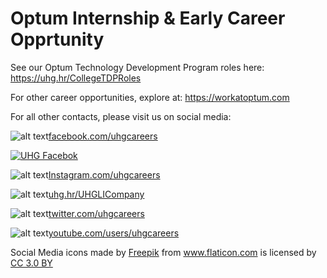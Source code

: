 # Optum Internship & Early Career Opprtunity

See our Optum Technology Development Program roles here: <https://uhg.hr/CollegeTDPRoles>

For other career opportunities, explore at: <https://workatoptum.com>

For all other contacts, please visit us on social media:

![alt text](https://github.com/optumhack/HackIllinois2019/blob/master/Assets/facebook.png "UHG Facebook")[facebook.com/uhgcareers](https://facebook.com/uhgcareers)

<a href="https://facebook.com/uhgcareers" rel="Facebook">![UHG Facebok](https://github.com/optumhack/HackIllinois2019/blob/master/Assets/facebook.png)</a>

![alt text](https://github.com/optumhack/HackIllinois2019/blob/master/Assets/instagram.png "UHG Instagram")[Instagram.com/uhgcareers](https://Instagram.com/uhgcareers)

![alt text](https://github.com/optumhack/HackIllinois2019/blob/master/Assets/linkedin.png "UHG LinkedIn")[uhg.hr/UHGLICompany](https://uhg.hr/UHGLICompany)

![alt text](https://github.com/optumhack/HackIllinois2019/blob/master/Assets/twitter.png "UHG Twitter")[twitter.com/uhgcareers](https://twitter.com/UHGCareers)

![alt text](https://github.com/optumhack/HackIllinois2019/blob/master/Assets/youtube.png "UHG Youtube")[youtube.com/users/uhgcareers](https://youtube.com/user/uhgcareers)

<div>Social Media icons made by <a href="https://www.flaticon.com/authors/freepik" title="Freepik">Freepik</a> from <a href="https://www.flaticon.com/" 		    title="Flaticon">www.flaticon.com</a> is licensed by <a href="http://creativecommons.org/licenses/by/3.0/" 		    title="Creative Commons BY 3.0" target="_blank">CC 3.0 BY</a></div>

